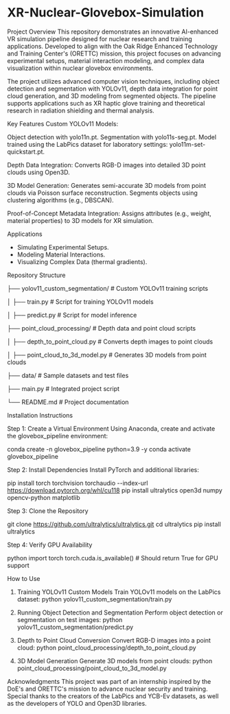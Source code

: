 # XR-Nuclear-Glovebox-Simulation
Project Overview
This repository demonstrates an innovative AI-enhanced VR simulation pipeline designed for nuclear research and training applications. Developed to align with the Oak Ridge Enhanced Technology and Training Center's (ORETTC) mission, this project focuses on advancing experimental setups, material interaction modeling, and complex data visualization within nuclear glovebox environments.

The project utilizes advanced computer vision techniques, including object detection and segmentation with YOLOv11, depth data integration for point cloud generation, and 3D modeling from segmented objects. The pipeline supports applications such as XR haptic glove training and theoretical research in radiation shielding and thermal analysis.

Key Features
Custom YOLOv11 Models:

Object detection with yolo11n.pt.
Segmentation with yolo11s-seg.pt.
Model trained using the LabPics dataset for laboratory settings: yolo11m-set-quickstart.pt.

Depth Data Integration:
Converts RGB-D images into detailed 3D point clouds using Open3D.

3D Model Generation:
Generates semi-accurate 3D models from point clouds via Poisson surface reconstruction.
Segments objects using clustering algorithms (e.g., DBSCAN).

Proof-of-Concept Metadata Integration:
Assigns attributes (e.g., weight, material properties) to 3D models for XR simulation.

Applications
- Simulating Experimental Setups.
- Modeling Material Interactions.
- Visualizing Complex Data (thermal gradients).

Repository Structure

├── yolov11_custom_segmentation/         # Custom YOLOv11 training scripts 

│   ├── train.py                         # Script for training YOLOv11 models 

│   ├── predict.py                       # Script for model inference 

├── point_cloud_processing/              # Depth data and point cloud scripts 

│   ├── depth_to_point_cloud.py          # Converts depth images to point clouds 

│   ├── point_cloud_to_3d_model.py       # Generates 3D models from point clouds 

├── data/                                # Sample datasets and test files 

├── main.py                              # Integrated project script 

└── README.md                            # Project documentation 

Installation Instructions

Step 1: Create a Virtual Environment
Using Anaconda, create and activate the glovebox_pipeline environment:

conda create -n glovebox_pipeline python=3.9 -y
conda activate glovebox_pipeline

Step 2: Install Dependencies
Install PyTorch and additional libraries:

pip install torch torchvision torchaudio --index-url https://download.pytorch.org/whl/cu118
pip install ultralytics open3d numpy opencv-python matplotlib

Step 3: Clone the Repository

git clone https://github.com/ultralytics/ultralytics.git
cd ultralytics
pip install ultralytics

Step 4: Verify GPU Availability

python
import torch
torch.cuda.is_available()  # Should return True for GPU support

How to Use
1. Training YOLOv11 Custom Models
Train YOLOv11 models on the LabPics dataset:
python yolov11_custom_segmentation/train.py

2. Running Object Detection and Segmentation
Perform object detection or segmentation on test images:
python yolov11_custom_segmentation/predict.py

3. Depth to Point Cloud Conversion
Convert RGB-D images into a point cloud:
python point_cloud_processing/depth_to_point_cloud.py

4. 3D Model Generation
Generate 3D models from point clouds:
python point_cloud_processing/point_cloud_to_3d_model.py


Acknowledgments
This project was part of an internship inspired by the DoE's and ORETTC's mission to advance nuclear security and training. Special thanks to the creators of the LabPics and YCB-Ev datasets, as well as the developers of YOLO and Open3D libraries.
